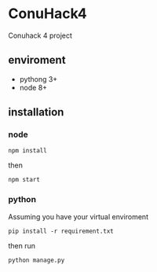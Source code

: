 # ConuHack4
Conuhack 4 project

## enviroment 

- pythong 3+
- node 8+

## installation

### node

`npm install`

then

`npm start`

### python

Assuming you have your virtual enviroment

`pip install -r requirement.txt`

then run 

`python manage.py`

